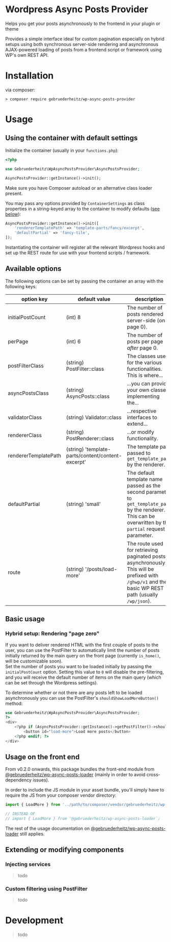 # Wordpress Async Posts Provider

Helps you get your posts asynchronously to the frontend in your plugin or theme

Provides a simple interface ideal for custom pagination especially on hybrid 
setups using both synchronous server-side rendering and asynchronous AJAX-powered
loading of posts from a frontend script or framework using WP's own REST API.

# Installation

via composer:
```shell
> composer require gebruederheitz/wp-async-posts-provider
```


# Usage

## Using the container with default settings

Initialize the container (usually in your `functions.php`):

```php
<?php

use Gebruederheitz\WpAsyncPostsProvider\AsyncPostsProvider;

AsyncPostsProvider::getInstance()->init();
```

Make sure you have Composer autoload or an alternative class loader present.

You may pass any options provided by `ContainerSettings` as class properties in
a string-keyed array to the container to modify defaults ([see below](#available-options)):

```php
AsyncPostsProvider::getInstance()->init([
    'rendererTemplatePath' => 'template-parts/fancy/excerpt',
    'defaultPartial' => 'fancy-tile',
]);
```

Instantiating the container will register all the relevant Wordpress hooks and 
set up the REST route for use with your frontend scripts / framework.

## Available options

The following options can be set by passing the container an array with the
following keys:

| option key            | default value                | description |
| --------------------- | ---------------------------- | ----------- |
| initialPostCount      | (int) 8                      | The number of posts rendered server-side (on page 0). |
| perPage               | (int) 6                      | The number of posts per page _after_ page 0.          |
| postFilterClass       | (string) PostFilter::class   | The classes used for the various functionalities. This is where... |
| asyncPostsClass       | (string) AsyncPosts::class   | ...you can provide your own classes implementing the... |
| validatorClass        | (string) Validator::class    | ...respective interfaces to extend... |
| rendererClass         | (string) PostRenderer::class | ...or modify functionality.           |
| rendererTemplatePath  | (string) 'template-parts/content/content-excerpt' | The template path passed to `get_template_part` by the renderer. |
| defaultPartial        | (string) 'small'             | The default template name passed as the second parameter to `get_template_part` by the renderer. This can be overwritten by the `partial` request parameter. |
| route                 | (string) '/posts/load-more'  | The route used for retrieving paginated posts asynchronously. This will be prefixed with `/ghwp/v1` and the basic WP REST path (usually `/wp/json`). |


## Basic usage

### Hybrid setup: Rendering "page zero"

If you want to deliver rendered HTML with the first couple of posts to the user,
you can use the PostFilter to automatically limit the number of posts initially 
returned by the main query on the front page (currently `is_home()`, will be 
customizable soon).  
Set the number of posts you want to be loaded initially by passing the 
`initialPostCount` option. Setting this value to `0` will disable the 
pre-filtering, and you will receive the default number of items on the main query
(which can be set through the Wordpress settings).

To determine whether or not there are any posts left to be loaded asynchronously
you can use the PostFilter's `shouldShowLoadMoreButton()` method:

```php
use Gebruederheitz\WpAsyncPostsProvider\AsyncPostsProvider;
?>
<div>
    <?php if (AsyncPostsProvider::getInstance()->getPostFilter()->shouldShowLoadMoreButton()): ?>
        <button id="load-more">Load more posts</button>
    <?php endif; ?>
</div>
```

## Usage on the front end

From v0.2.0 onwards, this package bundles the front-end module from
[@gebruederheitz/wp-async-posts-loader](https://www.npmjs.com/package/@gebruederheitz/wp-async-posts-loader)
(mainly in order to avoid cross-dependency issues).

In order to include the JS module in your asset bundle, you'll simply have to
require the JS from your composer vendor directory:

```js
import { LoadMore } from '../path/to/composer/vendor/gebruederheitz/wp-async-posts-provider/js';

// INSTEAD OF 
// import { LoadMore } from '@gebruederheitz/wp-async-posts-loader`;
```

The rest of the usage documentation on
[@gebruederheitz/wp-async-posts-loader](https://www.npmjs.com/package/@gebruederheitz/wp-async-posts-loader)
still applies.


## Extending or modifying components

### Injecting services

> todo

### Custom filtering using PostFilter

> todo



# Development

> todo
